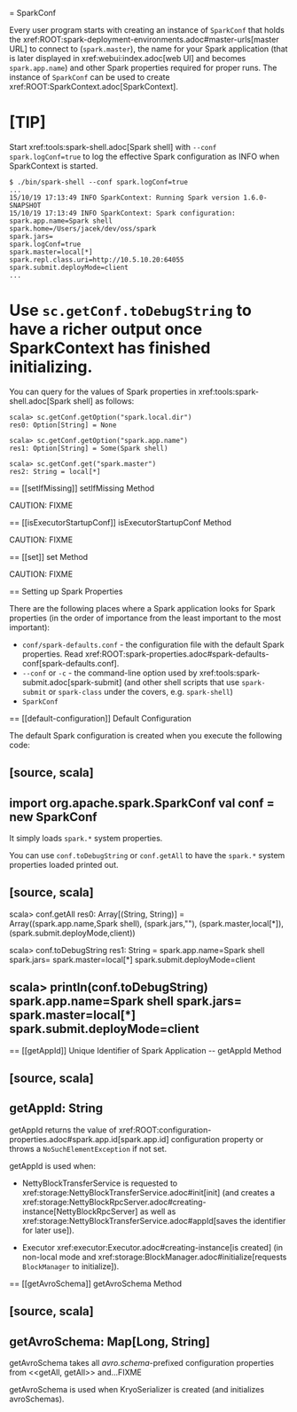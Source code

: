 = SparkConf

Every user program starts with creating an instance of `SparkConf` that holds the xref:ROOT:spark-deployment-environments.adoc#master-urls[master URL] to connect to (`spark.master`), the name for your Spark application (that is later displayed in xref:webui:index.adoc[web UI] and becomes `spark.app.name`) and other Spark properties required for proper runs. The instance of `SparkConf` can be used to create xref:ROOT:SparkContext.adoc[SparkContext].

[TIP]
====
Start xref:tools:spark-shell.adoc[Spark shell] with `--conf spark.logConf=true` to log the effective Spark configuration as INFO when SparkContext is started.

```
$ ./bin/spark-shell --conf spark.logConf=true
...
15/10/19 17:13:49 INFO SparkContext: Running Spark version 1.6.0-SNAPSHOT
15/10/19 17:13:49 INFO SparkContext: Spark configuration:
spark.app.name=Spark shell
spark.home=/Users/jacek/dev/oss/spark
spark.jars=
spark.logConf=true
spark.master=local[*]
spark.repl.class.uri=http://10.5.10.20:64055
spark.submit.deployMode=client
...
```

Use `sc.getConf.toDebugString` to have a richer output once SparkContext has finished initializing.
====

You can query for the values of Spark properties in xref:tools:spark-shell.adoc[Spark shell] as follows:

```
scala> sc.getConf.getOption("spark.local.dir")
res0: Option[String] = None

scala> sc.getConf.getOption("spark.app.name")
res1: Option[String] = Some(Spark shell)

scala> sc.getConf.get("spark.master")
res2: String = local[*]
```

== [[setIfMissing]] setIfMissing Method

CAUTION: FIXME

== [[isExecutorStartupConf]] isExecutorStartupConf Method

CAUTION: FIXME

== [[set]] set Method

CAUTION: FIXME

== Setting up Spark Properties

There are the following places where a Spark application looks for Spark properties (in the order of importance from the least important to the most important):

* `conf/spark-defaults.conf` - the configuration file with the default Spark properties. Read xref:ROOT:spark-properties.adoc#spark-defaults-conf[spark-defaults.conf].
* `--conf` or `-c` - the command-line option used by xref:tools:spark-submit.adoc[spark-submit] (and other shell scripts that use `spark-submit` or `spark-class` under the covers, e.g. `spark-shell`)
* `SparkConf`

== [[default-configuration]] Default Configuration

The default Spark configuration is created when you execute the following code:

[source, scala]
----
import org.apache.spark.SparkConf
val conf = new SparkConf
----

It simply loads `spark.*` system properties.

You can use `conf.toDebugString` or `conf.getAll` to have the `spark.*` system properties loaded printed out.

[source, scala]
----
scala> conf.getAll
res0: Array[(String, String)] = Array((spark.app.name,Spark shell), (spark.jars,""), (spark.master,local[*]), (spark.submit.deployMode,client))

scala> conf.toDebugString
res1: String =
spark.app.name=Spark shell
spark.jars=
spark.master=local[*]
spark.submit.deployMode=client

scala> println(conf.toDebugString)
spark.app.name=Spark shell
spark.jars=
spark.master=local[*]
spark.submit.deployMode=client
----

== [[getAppId]] Unique Identifier of Spark Application -- getAppId Method

[source, scala]
----
getAppId: String
----

getAppId returns the value of xref:ROOT:configuration-properties.adoc#spark.app.id[spark.app.id] configuration property or throws a `NoSuchElementException` if not set.

getAppId is used when:

* NettyBlockTransferService is requested to xref:storage:NettyBlockTransferService.adoc#init[init] (and creates a xref:storage:NettyBlockRpcServer.adoc#creating-instance[NettyBlockRpcServer] as well as xref:storage:NettyBlockTransferService.adoc#appId[saves the identifier for later use]).

* Executor xref:executor:Executor.adoc#creating-instance[is created] (in non-local mode and xref:storage:BlockManager.adoc#initialize[requests `BlockManager` to initialize]).

== [[getAvroSchema]] getAvroSchema Method

[source, scala]
----
getAvroSchema: Map[Long, String]
----

getAvroSchema takes all *avro.schema*-prefixed configuration properties from <<getAll, getAll>> and...FIXME

getAvroSchema is used when KryoSerializer is created (and initializes avroSchemas).

